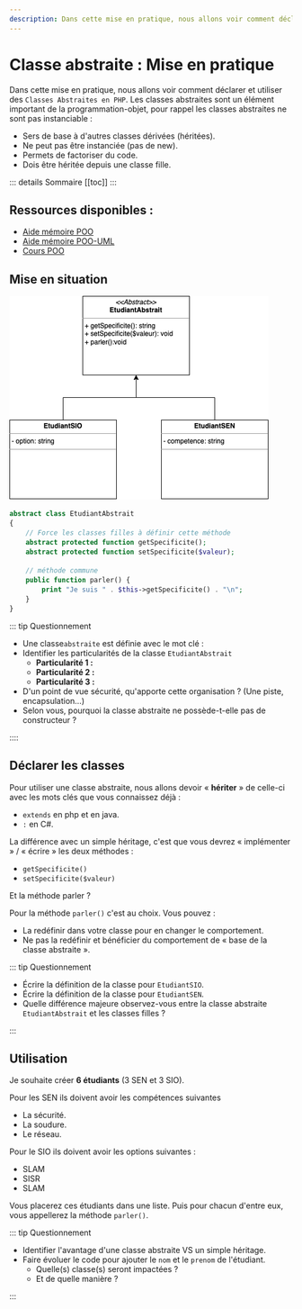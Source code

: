 ```yaml
---
description: Dans cette mise en pratique, nous allons voir comment déclarer et utiliser des classes abstraites.
---
```


# Classe abstraite : Mise en pratique

Dans cette mise en pratique, nous allons voir comment déclarer et utiliser des `Classes Abstraites en PHP`. Les classes abstraites sont un élément important de la programmation-objet, pour rappel les classes abstraites ne sont pas instanciable :

- Sers de base à d'autres classes dérivées (héritées).
- Ne peut pas être instanciée (pas de new).
- Permets de factoriser du code.
- Dois être héritée depuis une classe fille.

::: details Sommaire
[[toc]]
:::

## Ressources disponibles :

- [Aide mémoire POO](/cheatsheets/poo/README.md)
- [Aide mémoire POO-UML](/cheatsheets/poo-uml/README.md)
- [Cours POO](/cours/poo.md)

## Mise en situation

![UML](./res/abstract_uml.png)

```php
abstract class EtudiantAbstrait
{
    // Force les classes filles à définir cette méthode
    abstract protected function getSpecificite();
    abstract protected function setSpecificite($valeur);

    // méthode commune
    public function parler() {
        print "Je suis " . $this->getSpecificite() . "\n";
    }
}
```

::: tip Questionnement

- Une classe`abstraite` est définie avec le mot clé :
- Identifier les particularités de la classe `EtudiantAbstrait`
  - **Particularité 1 :**
  - **Particularité 2 :**
  - **Particularité 3 :**
- D'un point de vue sécurité, qu'apporte cette organisation ? (Une piste, encapsulation…)
- Selon vous, pourquoi la classe abstraite ne possède-t-elle pas de constructeur ?

::::

## Déclarer les classes

Pour utiliser une classe abstraite, nous allons devoir « **hériter** » de celle-ci avec les mots clés que vous connaissez déjà :

- `extends` en php et en java.
- `:` en C#.

La différence avec un simple héritage, c'est que vous devrez « implémenter » / « écrire » les deux méthodes :

- `getSpecificite()`
- `setSpecificite($valeur)`

Et la méthode parler ?

Pour la méthode `parler()` c'est au choix. Vous pouvez :

- La redéfinir dans votre classe pour en changer le comportement.
- Ne pas la redéfinir et bénéficier du comportement de « base de la classe abstraite ».

::: tip Questionnement

- Écrire la définition de la classe pour `EtudiantSIO`.
- Écrire la définition de la classe pour `EtudiantSEN`.
- Quelle différence majeure observez-vous entre la classe abstraite `EtudiantAbstrait` et les classes filles ?

:::

## Utilisation

Je souhaite créer **6 étudiants** (3 SEN et 3 SIO).

Pour les SEN ils doivent avoir les compétences suivantes

- La sécurité.
- La soudure.
- Le réseau.

Pour le SIO ils doivent avoir les options suivantes :

- SLAM
- SISR
- SLAM

Vous placerez ces étudiants dans une liste. Puis pour chacun d'entre eux, vous appellerez la méthode `parler()`.

::: tip Questionnement

- Identifier l'avantage d'une classe abstraite VS un simple héritage.
- Faire évoluer le code pour ajouter le `nom` et le `prenom` de l'étudiant.
  - Quelle(s) classe(s) seront impactées ?
  - Et de quelle manière ?

:::
